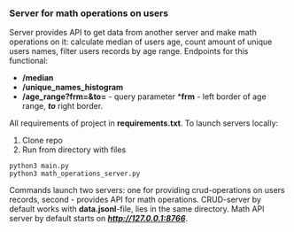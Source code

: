 ### Server for math operations on users

Server provides API to get data from another server and make math operations on it: calculate median of users age, 
count amount of unique users names, filter users records by age range. Endpoints for this functional:
- **/median**
- **/unique_names_histogram**
- **/age_range?frm=<int>&to=<int>** - query parameter ***frm** - left border of age range, ***to*** right border.

All requirements of project in **requirements.txt**. To launch servers locally:
1. Clone repo 
2. Run from directory with files
```
python3 main.py
python3 math_operations_server.py
```
Commands launch two servers: one for providing crud-operations on users records, second - provides API for math operations.
CRUD-server by default works with **data.jsonl**-file, lies in the same directory. Math API server by default starts on ***http://127.0.0.1:8766***.